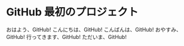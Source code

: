 # GitHub 最初のプロジェクト

おはよう、GitHub!
こんにちは、GitHub!
こんばんは、GitHub!
おやすみ、GitHub!
行ってきます、GitHub!
ただいま、GitHub!
